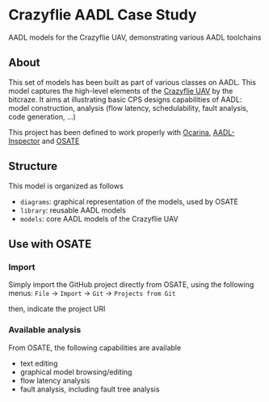 # Crazyflie AADL Case Study

AADL models for the Crazyflie UAV, demonstrating various AADL toolchains

## About

This set of models has been built as part of various classes on
AADL. 
This model captures the high-level elements of the [Crazyflie
UAV](https://www.bitcraze.io) by the bitcraze. It aims at illustrating basic CPS designs capabilities of AADL: model construction, analysis (flow latency, schedulability, fault analysis, code generation, ...)

This project has been defined to work properly with [Ocarina](https://github.com/OpenAADL/ocarina), [AADL-Inspector](http://www.ellidiss.com/products/aadl-inspector/) and [OSATE](http://osate.org)

## Structure

This model is organized as follows
- `diagrams`: graphical representation of the models, used by OSATE
- `library`: reusable AADL models
- `models`: core AADL models of the Crazyflie UAV

## Use with OSATE

### Import

Simply import the GitHub project directly from OSATE, using the following menus:
  `File` -> `Import` -> `Git` -> `Projects from Git`

then, indicate the project URI

### Available analysis

From OSATE, the following capabilities are available
- text editing
- graphical model browsing/editing
- flow latency analysis
- fault analysis, including fault tree analysis
